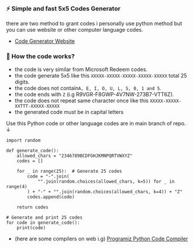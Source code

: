 ### ⚡️ Simple and fast 5x5 Codes Generator
there are two method to grant codes i personally use python method but you can use website or other computer language codes.
- [Code Generator Website](https://notaganesh.github.io/5x5-code-generator/)

### 🤔 How the code works?
- the code is very similar from Microsoft Redeem codes.
- the code generate 5x5 like this `XXXXX-XXXXX-XXXXX-XXXXX-XXXXX` total 25 digits.
- the code does not contain`A, E, I, O, U, L, S, 0, 1 and 5`.
- the code ends with `Z` (i.g R9VGR-F8GWP-4V7NW-273B7-VTT6Z).
- the code does not repeat same character once like this `XXXXX-XXXXX-XXTTT-XXXXX-XXXXX`
- the generated code must be in capital letters
 

Use this Python code or other language codes are in main branch of repo. <alt>↓</alt>
```
import random

def generate_code():
    allowed_chars = "2346789BCDFGHJKMNPQRTVWXYZ"
    codes = []

    for _ in range(25):  # Generate 25 codes
        code = "-".join(
            "".join(random.choices(allowed_chars, k=5)) for _ in range(4)
        ) + "-" + "".join(random.choices(allowed_chars, k=4)) + "Z"
        codes.append(code)

    return codes

# Generate and print 25 codes
for code in generate_code():
    print(code)

```
  - (here are some compilers on web i.g) [Programiz Python Code Compiler](https://www.programiz.com/python-programming/online-compiler/)  

